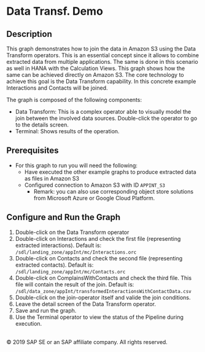 # Data Transf. Demo

## Description

This graph demonstrates how to join the data in Amazon S3 using the Data Transform operators. This is an essential concept since it allows to combine extracted data from multiple applications. The same is done in this scenario as well in HANA with the Calculation Views. This graph shows how the same can be achieved directly on Amazon S3. The core technology to achieve this goal is the Data Transform capability. In this concrete example Interactions and Contacts will be joined.

The graph is composed of the following components:
- Data Transform: This is a complex operator able to visually model the join between the involved data sources. Double-click the operator to go to the details screen.
- Terminal: Shows results of the operation.

## Prerequisites

- For this graph to run you will need the following:
    - Have executed the other example graphs to produce extracted data as files in Amazon S3
    - Configured connection to Amazon S3 with ID `APPINT_S3`
        - Remark: you can also use corresponding object store solutions from Microsoft Azure or Google Cloud Platform.

## Configure and Run the Graph

1. Double-click on the Data Transform operator
2. Double-click on Interactions and check the first file (representing extracted interactions). Default is:
   `/sdl/landing_zone/appInt/mc/Interactions.orc`
3. Double-click on Contacts and check the second file (representing extracted contacts). Default is:
   `/sdl/landing_zone/appInt/mc/Contacts.orc`
4. Double-click on ComplainsWithContacts and check the third file. This file will contain the result of the join. Default is:
   `/sdl/data_zone/appInt/transformedInteractionsWithContactData.csv`
5. Double-click on the join-operator itself and valide the join conditions.
6. Leave the detail screen of the Data Transform operator.
7. Save and run the graph. 
8. Use the Terminal operator to view the status of the Pipeline during execution.

<br>
<div class="footer">
   &copy; 2019 SAP SE or an SAP affiliate company. All rights reserved.
</div>
